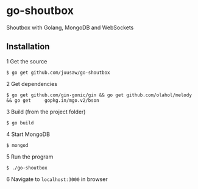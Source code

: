 # go-shoutbox

Shoutbox with Golang, MongoDB and WebSockets

## Installation

1 Get the source

`$ go get github.com/juusaw/go-shoutbox`

2 Get dependencies

`$ go get github.com/gin-gonic/gin && go get github.com/olahol/melody && go get     gopkg.in/mgo.v2/bson`

3 Build (from the project folder)

`$ go build`

4 Start MongoDB

`$ mongod`

5 Run the program

`$ ./go-shoutbox`

6 Navigate to `localhost:3000` in browser